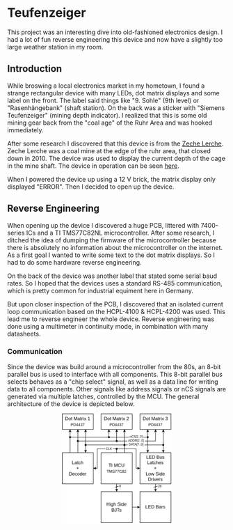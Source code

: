 # Teufenzeiger
This project was an interesting dive into old-fashioned electronics design. I had a lot of fun reverse engineering this device and now have a slightly too large weather station in my room.

## Introduction

While broswing a local electronics market in my hometown, I found a strange rectangular device with many LEDs, dot matrix displays and some label on the front. The label said things like "9. Sohle" (9th level) or "Rasenhängebank" (shaft station). On the back was a sticker with "Siemens Teufenzeiger" (mining depth indicator). I realized that this is some old mining gear back from the "coal age" of the Ruhr Area and was hooked immediately.

After some research I discovered that this device is from the [Zeche Lerche](https://de.wikipedia.org/wiki/Schacht_Lerche). Zeche Lerche was a coal mine at the edge of the ruhr area, that closed down in 2010. The device was used to display the current depth of the cage in the mine shaft. The device in operation can be seen <a href="https://www.youtube.com/watch?v=-LQ7gyPmhy4&t=261s" target="_blank">here</a>.

When I powered the device up using a 12 V brick, the matrix display only displayed "ERROR". Then I decided to open up the device.

## Reverse Engineering
When opening up the device I discovered a huge PCB, littered with 7400-series ICs and a TI TMS77C82NL microcontroller. After some research, I ditched the idea of dumping the firmware of the microcontroller because there is absolutely no information about the microcontroller on the internet. As a first goal I wanted to write some text to the dot matrix displays. So I had to do some hardware reverse engineering.

On the back of the device was another label that stated some serial baud rates. So I hoped that the devices uses a standard RS-485 communication, which is pretty common for industrial equiment here in Germany.

But upon closer inspection of the PCB, I discovered that an isolated current loop communication based on the HCPL-4100 & HCPL-4200 was used. This lead me to reverse engineer the whole device. Reverse engineering was done using a multimeter in continuity mode, in combination with many datasheets.

### Communication
Since the device was build around a microcontroller from the 80s, an 8-bit parallel bus is used to interface with all components. This 8-bit parallel bus selects behaves as a "chip select" signal, as well as a data line for writing data to all components. Other signals like address signals or nCS signals are generated via multiple latches, controlled by the MCU. The general architecture of the device is depicted below.

<img src="/doc/tz_com.png" alt="Architecture of the Teufenzeiger" style="width: 50%; display: block; margin-left: auto; margin-right: auto;"/>


